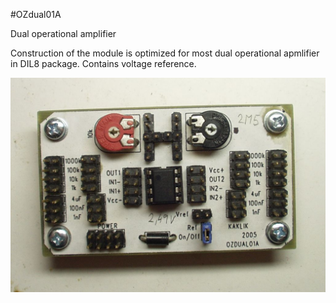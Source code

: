 <!--- PrjInfo ---> <!--- Please remove this line after manually editing --->
<!--- 00a56be08b96043df9e37d6aff7b6990 --->
<!--- Created:20170112-18:22: ---> 
<!--- Author:Mlab: ---> 
<!--- AuthorEmail:mlab@mlab.cz: ---> 
<!--- Tags:imported: ---> 
<!--- Ust:None: ---> 
<!--- Name:OZdual01A: --->
#OZdual01A 
<!--- LongName --->
Dual operational amplifier
<!--- ELongName ---> 

<!--- Lead --->
Construction of the module is optimized for most dual operational apmlifier in DIL8 package. Contains voltage reference.
<!--- ELead ---> 

![LeadImg](OZDUAL01A_Small.JPG) 


​
​
<!--- Description --->
<!--- EDescription --->
<!--- Content --->
<!--- EContent --->
            